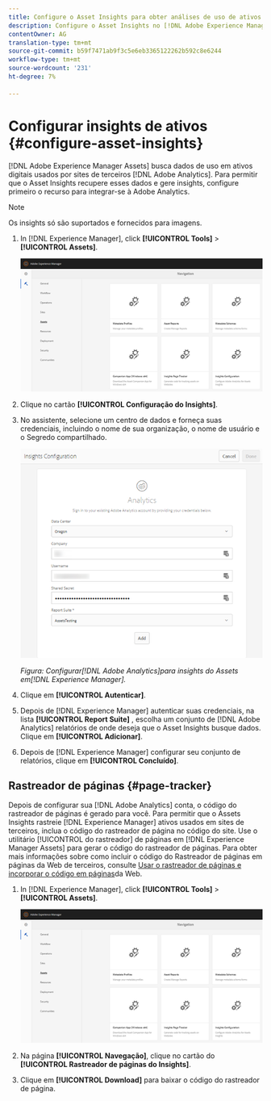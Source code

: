 ```yaml
---
title: Configure o Asset Insights para obter análises de uso de ativos digitais.
description: Configure o Asset Insights no [!DNL Adobe Experience Manager Assets].
contentOwner: AG
translation-type: tm+mt
source-git-commit: b59f7471ab9f3c5e6eb3365122262b592c8e6244
workflow-type: tm+mt
source-wordcount: '231'
ht-degree: 7%

---
```



# Configurar insights de ativos {#configure-asset-insights}

[!DNL Adobe Experience Manager Assets] busca dados de uso em ativos digitais usados por sites de terceiros [!DNL Adobe Analytics]. Para permitir que o Asset Insights recupere esses dados e gere insights, configure primeiro o recurso para integrar-se à Adobe Analytics.

>[!NOTE]
>
>Os insights só são suportados e fornecidos para imagens.

1. In [!DNL Experience Manager], click **[!UICONTROL Tools]** > **[!UICONTROL Assets]**.

   ![chlimage_1-72](assets/chlimage_1-210.png)

1. Clique no cartão **[!UICONTROL Configuração do Insights]**.
1. No assistente, selecione um centro de dados e forneça suas credenciais, incluindo o nome de sua organização, o nome de usuário e o Segredo compartilhado.

   ![Configurar o Adobe Analytics para insights de ativos no Experience Manager](assets/insights_config2.png)

   *Figura: Configurar[!DNL Adobe Analytics]para insights do Assets em[!DNL Experience Manager].*

1. Clique em **[!UICONTROL Autenticar]**.
1. Depois de [!DNL Experience Manager] autenticar suas credenciais, na lista **[!UICONTROL Report Suite]** , escolha um conjunto de [!DNL Adobe Analytics] relatórios de onde deseja que o Asset Insights busque dados. Clique em **[!UICONTROL Adicionar]**.
1. Depois de [!DNL Experience Manager] configurar seu conjunto de relatórios, clique em **[!UICONTROL Concluído]**.

## Rastreador de páginas {#page-tracker}

Depois de configurar sua [!DNL Adobe Analytics] conta, o código do rastreador de páginas é gerado para você. Para permitir que o Assets Insights rastreie [!DNL Experience Manager] ativos usados em sites de terceiros, inclua o código do rastreador de página no código do site. Use o utilitário [!UICONTROL do rastreador] de páginas em [!DNL Experience Manager Assets] para gerar o código do rastreador de páginas. Para obter mais informações sobre como incluir o código do Rastreador de páginas em páginas da Web de terceiros, consulte [Usar o rastreador de páginas e incorporar o código em páginas](/help/assets/touch-ui-using-page-tracker.md)da Web.

1. In [!DNL Experience Manager], click **[!UICONTROL Tools]** > **[!UICONTROL Assets]**.

   ![chlimage_1-73](assets/chlimage_1-214.png)

1. Na página **[!UICONTROL Navegação]**, clique no cartão do **[!UICONTROL Rastreador de páginas do Insights]**.
1. Clique em **[!UICONTROL Download]** para baixar o código do rastreador de página.
